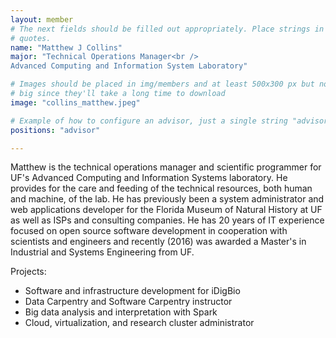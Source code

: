 ```yaml
---
layout: member
# The next fields should be filled out appropriately. Place strings in double
# quotes.
name: "Matthew J Collins"
major: "Technical Operations Manager<br />
Advanced Computing and Information System Laboratory"

# Images should be placed in img/members and at least 500x300 px but not too 
# big since they'll take a long time to download
image: "collins_matthew.jpeg"

# Example of how to configure an advisor, just a single string "advisor"
positions: "advisor"

---
```

Matthew is the technical operations manager and scientific programmer for UF's Advanced Computing and Information Systems laboratory. He provides for the care and feeding of the technical resources, both human and machine, of the lab. He has previously been a system administrator and web applications developer for the Florida Museum of Natural History at UF as well as ISPs and consulting companies. He has 20 years of IT experience focused on open source software development in cooperation with scientists and engineers and recently (2016) was awarded a Master's in Industrial and Systems Engineering from UF.

Projects:
<ul>
<li>Software and infrastructure development for iDigBio</li>
<li>Data Carpentry and Software Carpentry instructor</li>
<li>Big data analysis and interpretation with Spark</li>
<li>Cloud, virtualization, and research cluster administrator</li>
</ul>
